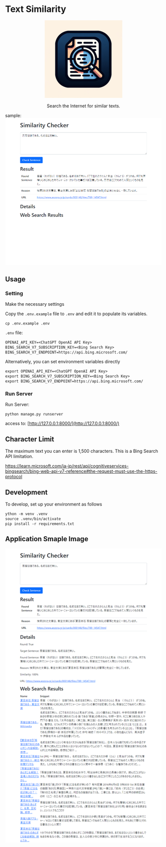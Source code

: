 # Text Similarity

<p align="center">
<img src="similarity_checker.png" alt="Slidev" height="250" width="250"/>
</p>


<p align="center">
Search the Internet for similar texts. 
</p>

sample:
![alt text](app_sample.png)

## Usage
### Setting
Make the necessary settings

Copy the `.env.example` file to `.env` and edit it to populate its variables.
```
cp .env.example .env
```
`.env` file:
```
OPENAI_API_KEY=<ChatGPT OpenAI API Key>
BING_SEARCH_V7_SUBSCRIPTION_KEY=<Bing Search Key>
BING_SEARCH_V7_ENDPOINT=https://api.bing.microsoft.com/
```

Alternatively, you can set environment variables directly
```
export OPENAI_API_KEY=<ChatGPT OpenAI API Key>
export BING_SEARCH_V7_SUBSCRIPTION_KEY=<Bing Search Key>
export BING_SEARCH_V7_ENDPOINT=https://api.bing.microsoft.com/
```

### Run Server
Run Server:
```
python manage.py runserver
```

access to: [http://127.0.0.1:8000/](http://127.0.0.1:8000/)

## Character Limit
The maximum text you can enter is 1,500 characters. This is a Bing Search API limitation.

https://learn.microsoft.com/ja-jp/rest/api/cognitiveservices-bingsearch/bing-web-api-v7-reference#the-request-must-use-the-https-protocol

## Development
To develop, set up your environment as follows
```
ython -m venv .venv
source .venv/bin/activate
pip install -r requirements.txt 
```

## Application Smaple Image
![alt text](app_sample_expand_all.png)